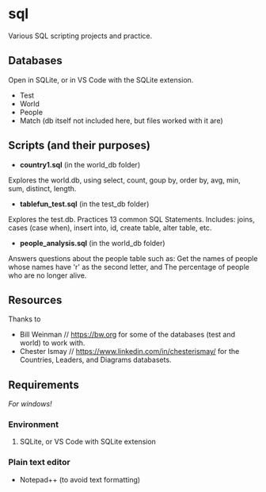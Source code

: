 # sql
Various SQL scripting projects and practice. 

## Databases
Open in SQLite, or in VS Code with the SQLite extension. 
- Test
- World
- People
- Match (db itself not included here, but files worked with it are)

## Scripts (and their purposes)
- **country1.sql** (in the world_db folder)

Explores the world.db, using select, count, goup by, order by, avg, min, sum, distinct, length.

- **tablefun_test.sql** (in the test_db folder)

Explores the test.db.
Practices 13 common SQL Statements. Includes: joins, cases (case when), insert into, id, create table, alter table, etc. 

- **people_analysis.sql** (in the world_db folder)

Answers questions about the people table such as:
Get the names of people whose names have 'r' as the second letter, and The percentage of people who are no longer alive.

## Resources
Thanks to 
- Bill Weinman // https://bw.org for some of the databases (test and world) to work with.
- Chester Ismay // https://www.linkedin.com/in/chesterismay/ for the Countries, Leaders, and Diagrams databasets.

## Requirements
*For windows!*

### Environment
1. SQLite, or VS Code with SQLite extension

### Plain text editor
- Notepad++ (to avoid text formatting)
